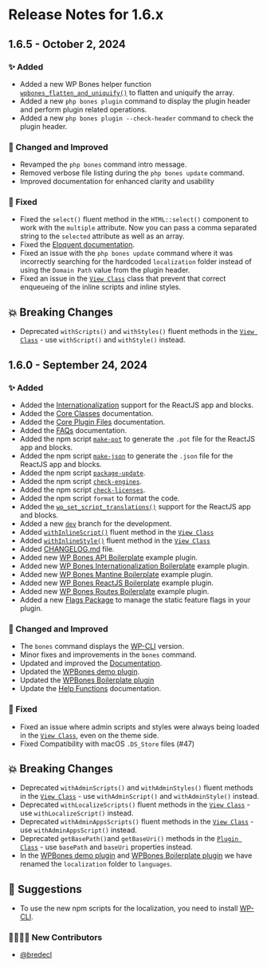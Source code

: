 # Release Notes for 1.6.x

## 1.6.5 - October 2, 2024

### ✨ Added

- Added a new WP Bones helper function [`wpbones_flatten_and_uniquify()`](https://wpbones.com/docs/helpers#wpbones_checked) to flatten and uniquify the array.
- Added a new `php bones plugin` command to display the plugin header and perform plugin related operations.
- Added a new `php bones plugin --check-header` command to check the plugin header.

### 💎 Changed and Improved

- Revamped the `php bones` command intro message.
- Removed verbose file listing during the `php bones update` command.
- Improved documentation for enhanced clarity and usability

### 🐛 Fixed

- Fixed the `select()` fluent method in the `HTML::select()` component to work with the `multiple` attribute. Now you can pass a comma separated string to the `selected` attribute as well as an array.
- Fixed the [Eloquent documentation](https://wpbones.com/docs/DatabaseORM/eloquent-orm#install-eloquent-orm-out-of-the-box).
- Fixed an issue with the `php bones update` command where it was incorrectly searching for the hardcoded `localization` folder instead of using the `Domain Path` value from the plugin header.
- Fixed an issue in the [`View Class`](https://wpbones.com/docs/CoreClasses/view) class that prevent that correct enqueueing of the inline scripts and inline styles.

## 💥 Breaking Changes

- Deprecated `withScripts()` and `withStyles()` fluent methods in the [`View Class`](https://wpbones.com/docs/CoreClasses/view) - use `withScript()` and `withStyle()` instead.

## 1.6.0 - September 24, 2024

### ✨ Added

- Added the [Internationalization](https://wpbones.com/docs/Internationalization/overview) support for the ReactJS app and blocks.
- Added the [Core Classes](https://wpbones.com/docs/CoreClasses/overview) documentation.
- Added the [Core Plugin Files](https://wpbones.com/docs/CorePluginFiles/overview) documentation.
- Added the [FAQs](https://wpbones.com/docs/faqs) documentation.
- Added the npm script [`make-pot`](https://developer.wordpress.org/cli/commands/i18n/make-pot/) to generate the `.pot` file for the ReactJS app and blocks.
- Added the npm script [`make-json`](https://developer.wordpress.org/cli/commands/i18n/make-json/) to generate the `.json` file for the ReactJS app and blocks.
- Added the npm script [`package-update`](https://developer.wordpress.org/block-editor/reference-guides/packages/packages-scripts/#packages-update).
- Added the npm script [`check-engines`](https://developer.wordpress.org/block-editor/reference-guides/packages/packages-scripts/#check-engines).
- Added the npm script [`check-licenses`](https://developer.wordpress.org/block-editor/reference-guides/packages/packages-scripts/#check-licenses).
- Added the npm script `format` to format the code.
- Added the [`wp_set_script_translations()`](https://developer.wordpress.org/reference/functions/wp_set_script_translations/) support for the ReactJS app and blocks.
- Added a new [`dev`](https://github.com/wpbones/WPBones/tree/dev) branch for the development.
- Added [`withInlineScript()`](https://wpbones.com/docs/CoreClasses/view#withinlinescript) fluent method in the [`View Class`](https://wpbones.com/docs/CoreClasses/view)
- Added [`withInlineStyle()`](https://wpbones.com/docs/CoreClasses/view#withinlinestyle) fluent method in the [`View Class`](https://wpbones.com/docs/CoreClasses/view)
- Added [CHANGELOG.md](https://github.com/wpbones/WPBones/blob/master/CHANGELOG.md) file.
- Added new [WP Bones API Boilerplate](https://github.com/wpbones/WPKirk-API-Boilerplate) example plugin.
- Added new [WP Bones Internationalization Boilerplate](https://github.com/wpbones/WPKirk-Internationalization-Boilerplate) example plugin.
- Added new [WP Bones Mantine Boilerplate](https://github.com/wpbones/WPKirk-Mantine-Boilerplate) example plugin.
- Added new [WP Bones ReactJS Boilerplate](https://github.com/wpbones/WPKirk-ReactJS-Boilerplate) example plugin.
- Added new [WP Bones Routes Boilerplate](https://github.com/wpbones/WPKirk-Routes-Boilerplate) example plugin.
- Added a new [Flags Package](https://wpbones.com/docs/Packages/flags) to manage the static feature flags in your plugin.

### 💎 Changed and Improved

- The `bones` command displays the [WP-CLI](https://make.wordpress.org/cli/handbook/guides/installing/) version.
- Minor fixes and improvements in the `bones` command.
- Updated and improved the [Documentation](https://wpbones.com/docs).
- Updated the [WPBones demo plugin](https://github.com/wpbones/WPKirk).
- Updated the [WPBones Boilerplate plugin](https://github.com/wpbones/WPKirk-Boilerplate)
- Update the [Help Functions](https://wpbones.com/docs/helpers) documentation.

### 🐛 Fixed

- Fixed an issue where admin scripts and styles were always being loaded in the [`View Class`](https://wpbones.com/docs/CoreClasses/view), even on the theme side.
- Fixed Compatibility with macOS `.DS_Store` files (#47)

## 💥 Breaking Changes

- Deprecated `withAdminScripts()` and `withAdminStyles()` fluent methods in the [`View Class`](https://wpbones.com/docs/CoreClasses/view) - use `withAdminScript()` and `withAdminStyle()` instead.
- Deprecated `withLocalizeScripts()` fluent methods in the [`View Class`](https://wpbones.com/docs/CoreClasses/view) - use `withLocalizeScript()` instead.
- Deprecated `withAdminAppsScripts()` fluent methods in the [`View Class`](https://wpbones.com/docs/CoreClasses/view) - use `withAdminAppsScript()` instead.
- Deprecated `getBasePath()`and `getBaseUri()` methods in the [`Plugin Class`](https://wpbones.com/docs/CoreClasses/plugin) - use `basePath` and `baseUri` properties instead.
- In the [WPBones demo plugin](https://github.com/wpbones/WPKirk) and [WPBones Boilerplate plugin](https://github.com/wpbones/WPKirk-Boilerplate) we have renamed the `localization` folder to `languages`.

## 🤝 Suggestions

- To use the new npm scripts for the localization, you need to install [WP-CLI](https://make.wordpress.org/cli/handbook/guides/installing/).

### 🧑‍💻👩‍💻 New Contributors

- [@bredecl](https://github.com/bredecl)
